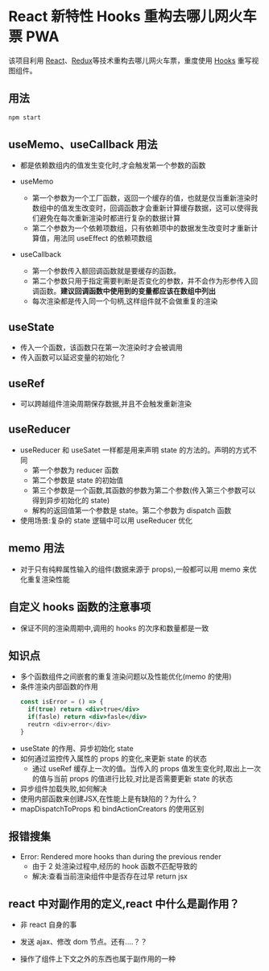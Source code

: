 # React 新特性 Hooks 重构去哪儿网火车票 PWA

该项目利用 [React](https://reactjs.org)、[Redux](https://redux.js.org/)等技术重构去哪儿网火车票，重度使用 [Hooks](https://reactjs.org/docs/hooks-intro.html) 重写视图组件。

## 用法

```sh
npm start
```

## useMemo、useCallback 用法

- 都是依赖数组内的值发生变化时,才会触发第一个参数的函数
- useMemo
  - 第一个参数为一个工厂函数，返回一个缓存的值，也就是仅当重新渲染时数组中的值发生改变时，回调函数才会重新计算缓存数据，这可以使得我们避免在每次重新渲染时都进行复杂的数据计算
  - 第二个参数为一个依赖项数组，只有依赖项中的数据发生改变时才重新计算值，用法同 useEffect 的依赖项数组
- useCallback

  - 第一个参数传入额回调函数就是要缓存的函数。
  - 第二个参数只用于指定需要判断是否变化的参数，并不会作为形参传入回调函数。**建议回调函数中使用到的变量都应该在数组中列出**
  - 每次渲染都是传入同一个句柄,这样组件就不会做重复的渲染

## useState

- 传入一个函数，该函数只在第一次渲染时才会被调用
- 传入函数可以延迟变量的初始化？

## useRef

- 可以跨越组件渲染周期保存数据,并且不会触发重新渲染

## useReducer

- useReducer 和 useSatet 一样都是用来声明 state 的方法的。声明的方式不同
  - 第一个参数为 reducer 函数
  - 第二个参数是 state 的初始值
  - 第三个参数是一个函数,其函数的参数为第二个参数(传入第三个参数可以得到异步初始化的 state)
  - 解构的返回值第一个参数是 state。第二个参数为 dispatch 函数
- 使用场景:复杂的 state 逻辑中可以用 useReducer 优化

## memo 用法

- 对于只有纯粹属性输入的组件(数据来源于 props),一般都可以用 memo 来优化重复渲染性能

## 自定义 hooks 函数的注意事项

- 保证不同的渲染周期中,调用的 hooks 的次序和数量都是一致

## 知识点

- 多个函数组件之间嵌套的重复渲染问题以及性能优化(memo 的使用)
- 条件渲染内部函数的作用
  ```jsx
  const isError = () => {
    if(true) return <div>true</div>
    if(fasle) return <div>fasle</div>
    reutrn <div>error</div>
  }
  ```
- useState 的作用、异步初始化 state
- 如何通过监控传入属性的 props 的变化,来更新 state 的状态
  - 通过 useRef 缓存上一次的值。当传入的 props 值发生变化时,取出上一次的值与当前 props 的值进行比较,对比是否需要更新 state 的状态
- 异步组件加载失败,如何解决
- 使用内部函数来创建JSX,在性能上是有缺陷的？为什么？
- mapDispatchToProps 和 bindActionCreators 的使用区别

## 报错搜集

- Error: Rendered more hooks than during the previous render
  - 由于 2 处渲染过程中,经历的 hook 函数不匹配导致的
  - 解决:查看当前渲染组件中是否存在过早 return jsx

## react 中对副作用的定义,react 中什么是副作用？

- 非 react 自身的事

- 发送 ajax、修改 dom 节点。还有....？？
- 操作了组件上下文之外的东西也属于副作用的一种
